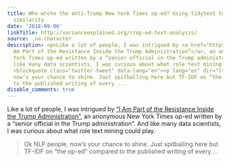 ```yaml
---
title: Who wrote the anti-Trump New York Times op-ed? Using tidytext to find document
  similarity
date: '2018-09-06'
linkTitle: http://varianceexplained.org/r/op-ed-text-analysis/
source: .na.character
description: <p>Like a lot of people, I was intrigued by <a href="https://www.nytimes.com/2018/09/05/opinion/trump-white-house-anonymous-resistance.html">“I
  Am Part of the Resistance Inside the Trump Administration”</a>, an anonymous New
  York Times op-ed written by a “senior official in the Trump administration”. And
  like many data scientists, I was curious about what role text mining could play.</p>
  <blockquote class="twitter-tweet" data-lang="en"><p lang="en" dir="ltr">Ok NLP people,
  now’s your chance to shine. Just spitballing here but TF-IDF on “the op-ed” compared
  to the published writing of every ...
disable_comments: true
---
```

<p>Like a lot of people, I was intrigued by <a href="https://www.nytimes.com/2018/09/05/opinion/trump-white-house-anonymous-resistance.html">“I Am Part of the Resistance Inside the Trump Administration”</a>, an anonymous New York Times op-ed written by a “senior official in the Trump administration”. And like many data scientists, I was curious about what role text mining could play.</p> <blockquote class="twitter-tweet" data-lang="en"><p lang="en" dir="ltr">Ok NLP people, now’s your chance to shine. Just spitballing here but TF-IDF on “the op-ed” compared to the published writing of every ...